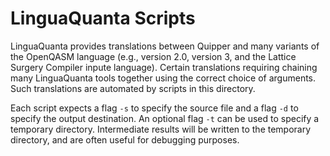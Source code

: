 # LinguaQuanta Scripts

LinguaQuanta provides translations between Quipper and many variants of the
OpenQASM language (e.g., version 2.0, version 3, and the Lattice Surgery 
Compiler inpute language). Certain translations requiring chaining many
LinguaQuanta tools together using the correct choice of arguments. Such
translations are automated by scripts in this directory.

Each script expects a flag `-s` to specify the source file and a flag `-d` to
specify the output destination. An optional flag `-t` can be used to specify a
temporary directory. Intermediate results will be written to the temporary
directory, and are often useful for debugging purposes.
